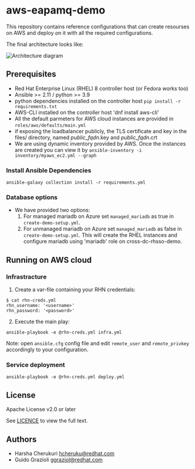 # aws-eapamq-demo

This repository contains reference configurations that can create resourses on AWS and deploy on it with all the required configurations.

The final architecture looks like:

![Architecture diagram](./scenario.jpg)


## Prerequisites

* Red Hat Enterprise Linux (RHEL) 8 controller host (or Fedora works too)
* Ansible >= 2.11 / python >= 3.9
* python dependencies installed on the controller host `pip install -r requirements.txt`
* AWS-CLI installed on the controller host 'dnf install aws-cli'
* All the default parmeters for AWS cloud instances are provided in `roles/aws/defaults/main.yml`
* if exposing the loadbalancer publicly, the TLS certificate and key in the files/ directory, named _public_fqdn_.key and _public_fqdn_.crt
* We are using dynamic inventory provided by AWS. Once the instances are created you can view it by `ansible-inventory -i inventory/myaws_ec2.yml --graph`

### Install Ansible Dependencies

`ansible-galaxy collection install -r requirements.yml`

### Database options

* We have provided two options: 
    1. For managed mariadb on Azure set `managed_mariadb` as true in `create-demo-setup.yml`.
    2. For unmanaged mariadb on Azure set `managed_mariadb` as false in `create-demo-setup.yml`. This will create the RHEL instances and configure mariadb using 'mariadb' role on cross-dc-rhsso-demo.

## Running on AWS cloud

### Infrastracture

1. Create a var-file containing your RHN credentials:
```
$ cat rhn-creds.yml
rhn_username: '<username>'
rhn_password: '<password>'
```

2. Execute the main play:
```
ansible-playbook -e @rhn-creds.yml infra.yml
```
Note: open `ansible.cfg` config file and edit `remote_user` and `remote_privkey` accordingly to your configuration.


### Service deployment

```
ansible-playbook -e @rhn-creds.yml deploy.yml
```

## License

Apache License v2.0 or later

See [LICENCE](LICENSE) to view the full text.


## Authors

* Harsha Cherukuri <hcheruku@redhat.com>
* Guido Grazioli <ggraziol@redhat.com>
